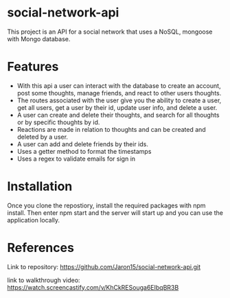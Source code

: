 # social-network-api
This project is an API for a social network that uses a NoSQL, mongoose with Mongo database. 

# Features
* With this api a user can interact with the database to create an account, post some thoughts, manage friends, and react to other users thoughts.
* The routes associated with the user give you the ability to create a user, get all users,  get a user by their id, update user info, and delete a user.
* A user can create and delete their thoughts, and search for all thoughts or by specific thoughts by id.
* Reactions are made in relation to thoughts and can be created and deleted by a user.
* A user can add and delete friends by their ids. 
* Uses a getter method to format the timestamps
* Uses a regex to validate emails for sign in

# Installation 

Once you clone the repostiory, install the required packages with npm install. Then enter npm start and the server will start up and you can use the application locally. 

# References
Link to repository: https://github.com/Jaron15/social-network-api.git

link to walkthrough video: https://watch.screencastify.com/v/KhCkRESouga6EIbqBR3B
